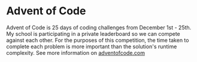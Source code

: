 # Advent of Code
Advent of Code is 25 days of coding challenges from December 1st - 25th. My school is participating in a private leaderboard so we can compete against each other. For the purposes of this competition, the time taken to complete each problem is more important than the solution's runtime complexity. See more information on [adventofcode.com](https://adventofcode.com/)
